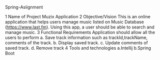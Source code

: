Spring-Asiignment

1 Name of Project Muzix Application
2 Objective/Vision This is an online application that helps users manage music listed on Music Database (https://www.last.fm). Using this app, a user should be able to search and manage music.
3 Functional Requirements Application should allow all the users to perform a. Save track information such as trackId,trackName, comments of the track. b. Display saved track. c. Update comments of saved track. d. Remove track
4 Tools and technologies a.Intellij b.Spring Boot
